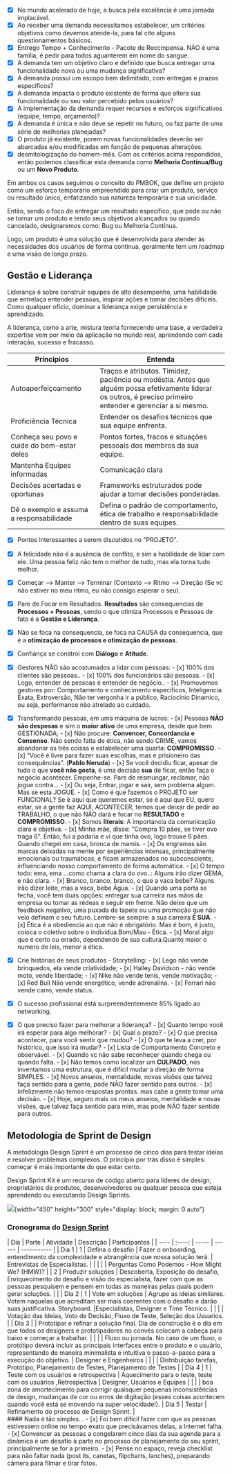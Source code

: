 - [x] No mundo acelerado de hoje, a busca pela excelência é uma jornada implacável.
- [x] Ao receber uma demanda necessitamos estabelecer, um critérios objetivos como devemos atende-la, para tal cito alguns questionamentos básicos.
- [x] Entrego Tempo + Conhecimento - Pacote de Reccmpensa. NÃO é uma família, é pedir para todos aguanterem em nome do sangue.
- [x] A demanda tem um objetivo claro e definido que busca entregar uma funcionalidade nova ou uma mudança significativa?
- [x] A demanda possui um escopo bem delimitado, com entregas e prazos específicos?
- [x] A demanda impacta o produto existente de forma que altera sua funcionalidade ou seu valor percebido pelos usuários?
- [x] A implementação da demanda requer recursos e esforços significativos (equipe, tempo, orçamento)?
- [x] A demanda é única e não deve se repetir no futuro, ou faz parte de uma série de melhorias planejadas?
- [x] O produto já existente, porem novas funcionalidades deverão ser abarcadas e/ou modificadas em função de pequenas alterações.
- [x] desmitologização do homem-mês.
Com os critérios acima respondidos, então podemos classificar esta demanda como **Melhoria Contínua/Bug** ou um **Novo Produto**.

Em ambos os casos seguimos o conceito do PMBOK, que define um projeto como um esforço temporário empreendido para criar um produto, serviço ou resultado único, enfatizando sua natureza temporária e sua unicidade.

Então, sendo o foco de entregar um resultado específico, que pode ou não se tornar um produto e tendo seus objetivos alcançados ou quando cancelado, designaremos como: Bug ou Melhoria Contínua.

Logo, um produto é uma solução que é desenvolvida para atender às necessidades dos usuários de forma contínua, geralmente tem um roadmap e uma visão de longo prazo.

## **Gestão e Liderança**
Liderança é sobre construir equipes de alto desempenho, uma habilidade que entrelaça entender pessoas, inspirar ações e tomar decisões difíceis. Como qualquer ofício, dominar a liderança exige persistência e aprendizado.

 A liderança, como a arte, mistura teoria fornecendo uma base, a verdadeira expertise vem por meio da aplicação no mundo real, aprendendo com cada interação, sucesso e fracasso.

| Principios                                  | Entenda                                                               |
| -------                                     | -----                                                                 |
| Autoaperfeiçoamento                         | Traços e atributos. Timidez, paciência ou modéstia. Antes que alguém possa efetivamente liderar os outros, é preciso primeiro entender e gerenciar a si mesmo. |
| Proficiência Técnica                        | Entender os desafios técnicos que sua equipe enfrenta.                |
| Conheça seu povo e cuide do bem-estar deles | Pontos fortes, fracos e situações pessoais dos membros da sua equipe. |
| Mantenha Equipes informadas                 | Comunicação clara                                                     |
| Decisões acertadas e oportunas              | Frameworks estruturados pode ajudar a tomar decisões ponderadas.      |
| Dê o exemplo e assuma a responsabilidade    | Defina o padrão de comportamento, ética de trabalho e responsabilidade dentro de suas equipes.|

- [x] Pontos interessantes a serem discutidos no "PROJETO".
- [x] A felicidade não é a ausência de conflito, e sim a habilidade de lidar com ele. Uma pessoa feliz não tem o melhor de tudo, mas ela torna tudo melhor.
- [x] Começar --> Manter --> Terminar (Contexto --> Ritmo  --> Direção (Se vc não estiver no meu ritmo, eu não consigo esperar o seu).
- [x] Pare de Focar em Resultados. **Resultados** são consequencias de **Processos + Pessoas**, sendo o que otimiza Processos e Pessoas de fato é a **Gestão e Liderança**.
- [x] Não se foca na consequencia, se foca na CAUSA da consequencia, que é a **otimização de processos e otimização de pessoas**.
- [x] Confiança se constroi com **Diálogo** e **Atitude**.
- [x] Gestores NÃO são acostumados a lidar com pessoas:
      - [x] 100% dos clientes são pessoas..
      - [x] 100% dos funcionários são pessoas.
      - [x] Logo, entender de pessoas é entender de negócio..
      - [x] Promovemos gestores por: Comportamento e conhecimento específicos, Inteligencia Exata, Extroversão, Não ter vergonha ir a público, Raciocínio Dinamico, ou seja, performance não atrelado ao cuidado.
- [x] Transformando pessoas, em uma máquina de lucros:
      - [x] Pessoas **NÃO são despesas** e sim o **maior ativo** de uma empresa, desde que bem GESTIONADA;
      - [x] Não procure: **Convencer, Concordancia e Consenso**. Não sendo falta de ética, não sendo CRIME, vamos abandonar as três coisas e estabelecer uma quarta: **COMPROMISSO**.
      - [x] “Você é livre para fazer suas escolhas, mas é prisioneiro das consequências”. (**Pablo Neruda**)
      - [x] Se você decidiu ficar, apesar de tudo o que **você não gosta**, é uma decisão **sua** de ficar, então faça o negócio acontecer. Empenhe-se. Pare de resmungar, reclamar, não jogue contra...
      - [x] Ou seja, Entrar, jogar e sair, sem problema algum. Mas se esta JOGUE.
      - [x] Como é que fazemos o PROJETO ser FUNCIONAL? Se é aqui que queremos estar, se é aqui que EU, quero estar, se a gente faz AQUI, ACONTECER, temos que deixar de pedir ao TRABALHO, o que não NÃO dará e focar no **RESULTADO** e  **COMPROMISSO**.
       - [x] Somos **literais**: A importancia da comunicação clara e objetiva.
             - [x] Minha mãe, disse: "Compra 10 pães, se tiver ovo traga 6". Então, fui a padaria e vi que tinha ovo, logo trouxe 6 pães. Quando chegei em casa, bronca de mamis.
       - [x]  Os engramas são marcas deixadas na mente por experiências intensas, principalmente emocionais ou traumáticas, e ficam armazenados no subconsciente, influenciando nosso comportamento de forma automática.
         - [x] O tempo todo: ema, ema ...como chama a clara do ovo..: Alguns irão dizer GEMA, e não clara.
         - [x] Branco, branco, branco, o que a vaca bebe? Alguns irão dizer leite, mas a vaca, bebe Água.
       - [x] Quando uma porta se fecha, você tem duas opções: entregar sua carreira nas mãos da empresa ou tomar as rédeas e seguir em frente. Não deixe que um feedback negativo, uma puxada de tapete ou uma promoção que não veio definam o seu futuro. Lembre-se sempre: a sua carreira **É SUA**.
       - [x] Ética é a obediencia ao que não é obrigatório. Mas é bom, é justo, coloca o coletivo sobre o individua.Bom/Mau - Ética.
       - [x] Moral algo que é certo ou errado, dependendo de sua cultura.Quanto maior o numero de leis, menor a ética.
- [x] Crie histórias de seus produtos - Storytelling:
      - [x] Lego não vende brinquedos, ela vende criatividade;
      - [x] Halley Davidson - não vende moto, vende liberdade;
      - [x] Nike não vende tenis, vende motivação;
      - [x] Red Bull Não vende energético, vende adrenalina.
      - [x] Ferrari não vende carro, vende status.
- [x] O sucesso profissional está surpreendentemente 85% ligado ao networking.
- [x] O que preciso fazer para melhorar a liderança?
      - [x] Quanto tempo você irá esperar para algo melhorar?
      - [x] Qual o prazo?
      - [x] O que precisa acontecer, para você sentir que mudou?
      - [x] O que te leva a crer, por histórico, que isso irá mudar?
      - [x] Lista de Comportamento Concreto e observável.
      - [x] Quando vc não sabe reconhecer quando chega ou quando falta.
      - [x] Não temos como localizar um **CULPADO**, nós inventamos uma estrutura, que é difícil mudar a direção de forma SIMPLES.
      - [x] Novos anseios, mentalidade, novas visões que talvez faça sentido para a gente, pode NÃO fazer sentido para outros.
      - [x] Infelizmente não temos respostas prontas..mas cabe a gente tomar uma decisão.
      - [x] Hoje, seguro mais os meus anseios, mentalidade e novas visões,  que talvez faça sentido para mim, mas pode NÃO fazer sentido para outros.


## Metodologia de Sprint de Design
A metodologia Design Sprint é um processo de cinco dias para testar ideias e resolver problemas complexos. O princípio por trás disso é simples: começar é mais importante do que estar certo.

Design Sprint Kit é um recurso de código aberto para líderes de design, proprietários de produtos, desenvolvedores ou qualquer pessoa que esteja aprendendo ou executando Design Sprints.

![](img/design-sprint-001.png){width="450" height="300" style="display: block; margin: 0 auto"}

### Cronograma do [Design Sprint](https://www.workshopper.com/post/design-sprint-101)
<div class="center-table" markdown>
| Dia	|  Parte | Atividade | Descrição                            | Participantes              |
| ----  |  :----:  | -----     | ------                               | -----------                |
| Dia 1	|   1    | Defina o desafio  | Fazer o onboarding, entendimento da complexidade e abrangência que nossa solução terá.  | Entrevistas de Especialistas.  |
|       |        |                   | Perguntas Como Podemos - How Might We? (HMW)?
|       |   2    | Produzir soluções |  Descoberta, Exposição do desafio, Enriquecimento do desafio e visão do especialista, fazer com que as pessoas pesquisem e pensem em todas as maneiras pelas quais podem gerar soluções. |          |
| Dia 2	|   1    | Vote em soluções	 | Agrupe as ideias similares. Votem naquelas que acreditam ser mais coerentes com o desafio e darão suas justificativa. Storyboard.  |Especialistas, Designer e Time Técnico. |
|       |            | Votação das Ideias, Voto de Decisão, Fluxo de Teste, Seleção dos Usuarios.                                                                |
| Dia 3	|         | Prototipar e refinar a solução final. Dia de construção é o dia em que todos os designers e prototipadores no convés colocam a cabeça para baixo e começar a trabalhar.  |
|       |         | Fluxo ou jornada. No caso de um fluxo, o protótipo deverá incluir as principais interfaces entre o produto e o usuário, representando de maneira minimalista e intuitiva o passo-a-passo para a execução do objetivo.  | Designer e Engenheiros |
|       |            | Distribuição tarefas, Protótipo, Planejamento de Testes, Planejamento de Testes                                                           |
| Dia 4	|    1       | Teste com os usuários e retrospectiva | Aquecimento para o teste, teste com os usuários ,Retrospectiva | Designer, Usuários e Equipes |
|       |            |  boa zona de amortecimento para corrigir quaisquer pequenas inconsistências de design, mudanças de cor ou erros de digitação (esses coisas acontecem quando você está se movendo na super velocidade!).
| Dia 5	| Testar	 | Refinamento do processo de  Design Sprint.                  |
</div>
#### Nada é tão simples...
- [x] Foi bem difícil fazer com que as pessoas estivessem online no tempo exato que precisávamos delas, a Internet falha.
- [x] Convencer as pessoas a congelarem cinco dias da sua agenda para a dinâmica é um desafio à parte no processo de planejamento do seu sprint, principalmente se for a primeiro.
- [x] Pense no espaço, reveja checklist para não faltar nada (post its, canetas, flipcharts, lanches), preparando câmera para filmar e tirar fotos.
